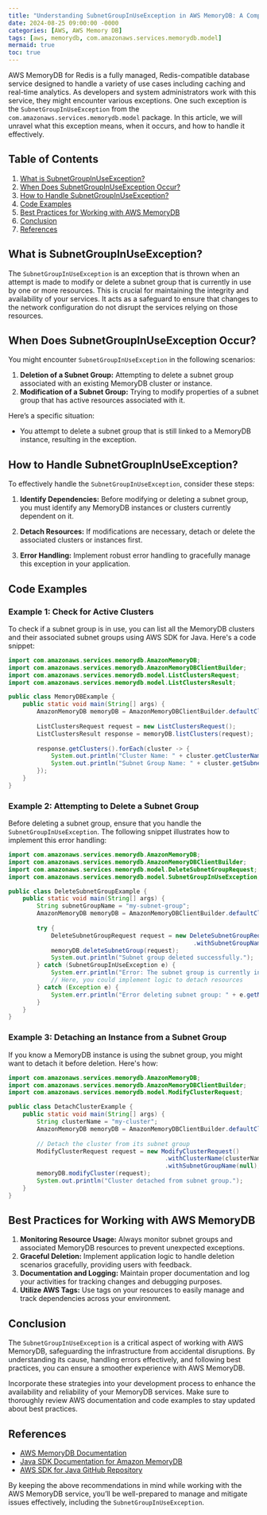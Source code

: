 ```yaml
---
title: "Understanding SubnetGroupInUseException in AWS MemoryDB: A Comprehensive Guide"
date: 2024-08-25 09:00:00 -0000
categories: [AWS, AWS Memory DB]
tags: [aws, memorydb, com.amazonaws.services.memorydb.model]
mermaid: true
toc: true
---
```



AWS MemoryDB for Redis is a fully managed, Redis-compatible database service designed to handle a variety of use cases including caching and real-time analytics. As developers and system administrators work with this service, they might encounter various exceptions. One such exception is the `SubnetGroupInUseException` from the `com.amazonaws.services.memorydb.model` package. In this article, we will unravel what this exception means, when it occurs, and how to handle it effectively.

## Table of Contents
1. [What is SubnetGroupInUseException?](#what-is-subnetgroupinusexception)
2. [When Does SubnetGroupInUseException Occur?](#when-does-subnetgroupinusexception-occur)
3. [How to Handle SubnetGroupInUseException?](#how-to-handle-subnetgroupinusexception)
4. [Code Examples](#code-examples)
5. [Best Practices for Working with AWS MemoryDB](#best-practices-for-working-with-aws-memorydb)
6. [Conclusion](#conclusion)
7. [References](#references)

## What is SubnetGroupInUseException?

The `SubnetGroupInUseException` is an exception that is thrown when an attempt is made to modify or delete a subnet group that is currently in use by one or more resources. This is crucial for maintaining the integrity and availability of your services. It acts as a safeguard to ensure that changes to the network configuration do not disrupt the services relying on those resources.

## When Does SubnetGroupInUseException Occur?

You might encounter `SubnetGroupInUseException` in the following scenarios:

1. **Deletion of a Subnet Group:** Attempting to delete a subnet group associated with an existing MemoryDB cluster or instance.
2. **Modification of a Subnet Group:** Trying to modify properties of a subnet group that has active resources associated with it.

Here’s a specific situation:
- You attempt to delete a subnet group that is still linked to a MemoryDB instance, resulting in the exception.

## How to Handle SubnetGroupInUseException?

To effectively handle the `SubnetGroupInUseException`, consider these steps:

1. **Identify Dependencies:** Before modifying or deleting a subnet group, you must identify any MemoryDB instances or clusters currently dependent on it.

2. **Detach Resources:** If modifications are necessary, detach or delete the associated clusters or instances first. 

3. **Error Handling:** Implement robust error handling to gracefully manage this exception in your application.

## Code Examples

### Example 1: Check for Active Clusters

To check if a subnet group is in use, you can list all the MemoryDB clusters and their associated subnet groups using AWS SDK for Java. Here's a code snippet:

```java
import com.amazonaws.services.memorydb.AmazonMemoryDB;
import com.amazonaws.services.memorydb.AmazonMemoryDBClientBuilder;
import com.amazonaws.services.memorydb.model.ListClustersRequest;
import com.amazonaws.services.memorydb.model.ListClustersResult;

public class MemoryDBExample {
    public static void main(String[] args) {
        AmazonMemoryDB memoryDB = AmazonMemoryDBClientBuilder.defaultClient();
        
        ListClustersRequest request = new ListClustersRequest();
        ListClustersResult response = memoryDB.listClusters(request);
        
        response.getClusters().forEach(cluster -> {
            System.out.println("Cluster Name: " + cluster.getClusterName());
            System.out.println("Subnet Group Name: " + cluster.getSubnetGroupName());
        });
    }
}
```

### Example 2: Attempting to Delete a Subnet Group

Before deleting a subnet group, ensure that you handle the `SubnetGroupInUseException`. The following snippet illustrates how to implement this error handling:

```java
import com.amazonaws.services.memorydb.AmazonMemoryDB;
import com.amazonaws.services.memorydb.AmazonMemoryDBClientBuilder;
import com.amazonaws.services.memorydb.model.DeleteSubnetGroupRequest;
import com.amazonaws.services.memorydb.model.SubnetGroupInUseException;

public class DeleteSubnetGroupExample {
    public static void main(String[] args) {
        String subnetGroupName = "my-subnet-group";
        AmazonMemoryDB memoryDB = AmazonMemoryDBClientBuilder.defaultClient();
        
        try {
            DeleteSubnetGroupRequest request = new DeleteSubnetGroupRequest()
                                                    .withSubnetGroupName(subnetGroupName);
            memoryDB.deleteSubnetGroup(request);
            System.out.println("Subnet group deleted successfully.");
        } catch (SubnetGroupInUseException e) {
            System.err.println("Error: The subnet group is currently in use. " + e.getMessage());
            // Here, you could implement logic to detach resources
        } catch (Exception e) {
            System.err.println("Error deleting subnet group: " + e.getMessage());
        }
    }
}
```

### Example 3: Detaching an Instance from a Subnet Group

If you know a MemoryDB instance is using the subnet group, you might want to detach it before deletion. Here's how:

```java
import com.amazonaws.services.memorydb.AmazonMemoryDB;
import com.amazonaws.services.memorydb.AmazonMemoryDBClientBuilder;
import com.amazonaws.services.memorydb.model.ModifyClusterRequest;

public class DetachClusterExample {
    public static void main(String[] args) {
        String clusterName = "my-cluster";
        AmazonMemoryDB memoryDB = AmazonMemoryDBClientBuilder.defaultClient();
        
        // Detach the cluster from its subnet group
        ModifyClusterRequest request = new ModifyClusterRequest()
                                            .withClusterName(clusterName)
                                            .withSubnetGroupName(null); // Pass null to detach
        memoryDB.modifyCluster(request);
        System.out.println("Cluster detached from subnet group.");
    }
}
```

## Best Practices for Working with AWS MemoryDB

1. **Monitoring Resource Usage:** Always monitor subnet groups and associated MemoryDB resources to prevent unexpected exceptions.
2. **Graceful Deletion:** Implement application logic to handle deletion scenarios gracefully, providing users with feedback.
3. **Documentation and Logging:** Maintain proper documentation and log your activities for tracking changes and debugging purposes.
4. **Utilize AWS Tags:** Use tags on your resources to easily manage and track dependencies across your environment.

## Conclusion

The `SubnetGroupInUseException` is a critical aspect of working with AWS MemoryDB, safeguarding the infrastructure from accidental disruptions. By understanding its cause, handling errors effectively, and following best practices, you can ensure a smoother experience with AWS MemoryDB.

Incorporate these strategies into your development process to enhance the availability and reliability of your MemoryDB services. Make sure to thoroughly review AWS documentation and code examples to stay updated about best practices.

## References
- [AWS MemoryDB Documentation](https://docs.aws.amazon.com/memorydb/latest/devguide/what-is.html)
- [Java SDK Documentation for Amazon MemoryDB](https://docs.aws.amazon.com/sdk-for-java/latest/developer-guide/home.html)
- [AWS SDK for Java GitHub Repository](https://github.com/aws/aws-sdk-java)

By keeping the above recommendations in mind while working with the AWS MemoryDB service, you’ll be well-prepared to manage and mitigate issues effectively, including the `SubnetGroupInUseException`.